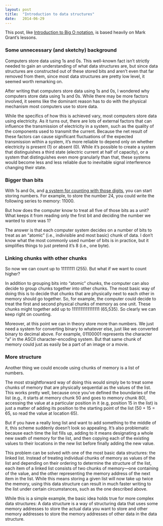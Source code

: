 ```yaml
---
layout: post
title:  "Introduction to data structures"
date:   2014-06-29
---
```



This post, like [Introduction to Big O notation][], is based heavily on 
Mark Grant’s lessons.

### Some unnecessary (and sketchy) background

Computers store data using 1s and 0s. This well-known fact isn’t strictly 
needed to gain an understanding of what data structures are, but since 
data structures are constructed out of these stored bits and aren’t even 
that far removed from them, since most data structures are pretty low 
level, it seemed worth remarking on.

After writing that computers store data using 1s and 0s, I wondered why 
computers store data using 1s and 0s. While there may be more factors 
involved, it seems like the dominant reason has to do with the physical 
mechanism most computers use to store data.

While the specifics of how this is achieved vary, most computers store 
data using electricity. As it turns out, there are lots of external 
factors that can influence the transmission of electricity in a system, 
such as the quality of the components used to transmit the current. 
Because the net result of these factors can cause significant 
fluctuations of the expected transmission within a system, it’s more 
reliable to depend only on whether electricity is present (1) or absent 
(0). While it’s possible to create a system that distinguishes a third 
state (electric current at half of capacity), or a system that 
distinguishes even more granularly than that, these systems would 
become less and less reliable due to inevitable signal interference 
changing their state.

### Bigger than bits

With 1s and 0s, and [a system for counting with those digits][], you 
can start storing numbers. For example, to store the number 24, you 
could write the following series to memory: 11000.

But how does the computer know to treat all five of those bits as 
a unit? What keeps it from reading only the first bit and deciding 
the number we wanted to store was 1?

The answer is that each computer system decides on a number of bits to 
treat as an “atomic” (i.e., indivisible and most basic) chunk of 
data. I don’t know what the most commonly used number of bits is in practice, 
but it simplifies things to just pretend it’s 8 (i.e., one byte).

### Linking chunks with other chunks

So now we can count up to 11111111 (255). But what if we want to count higher?

In addition to grouping bits into “atomic” chunks, the computer can also decide 
to group chunks together into other chunks. The most basic way of doing this is 
to decide that chunks that are physically next to each other in memory should go 
together. So, for example, the computer could decide to treat the first and 
second physical chunks of memory as one unit. These chunks might together add 
up to 1111111111111111 (65,535). So clearly we can keep right on counting.

Moreover, at this point we can in theory store more than numbers. We just need 
a system for converting binary to whatever else, just like we converted binary to 
decimal above. For example, 01100001 represents the character “a” in the ASCII 
character-encoding system. But that same chunk of memory could just as easily 
be a part of an image or a movie.

### More structure

Another thing we could encode using chunks of memory is a list of numbers.

The most straightforward way of doing this would simply be to treat some chunks 
of memory that are physically sequential as the values of the list. This works 
pretty well, because once you’ve defined the boundaries of the list (e.g., it 
starts at memory chunk 50 and goes to memory chunk 80), accessing the value 
at a particular position in it (e.g, position 15 in the list) is just a matter 
of adding its position to the starting point of the list (50 + 15 = 65, so read 
the value at location 65).

But if you have a really long list and want to add something to the middle of 
it, this scheme suddenly doesn’t look so appealing. It’s also problematic because 
each time the list fills up, adding to it means designating a whole new swath of 
memory for the list, and then copying each of the existing values to their locations 
in the new list before finally adding the new value.

This problem can be solved with one of the most basic data structures: the linked 
list. Instead of treating individual chunks of memory as values of the list and 
depending on their ordering to determine the structure of the list, each item of 
a linked list consists of two chunks of memory—one containing of the value, and 
the other representing the memory address of the next item in the list. While 
this means storing a given list will now take up twice the memory, using this 
data structure can result in much faster writing to the list under certain 
circumstances, such as the one described above.

While this is a simple example, the basic idea holds true for more complex 
data structures: A data structure is a way of structuring data that uses some 
memory addresses to store the actual data you want to store and other memory 
addresses to store the memory addresses of other data in the data structure.

[Introduction to Big O notation]: http://bspatafora.com/blog/introduction-to-big-o-notation/
[a system for counting with those digits]: http://en.wikipedia.org/wiki/Binary_number#Counting_in_binary

